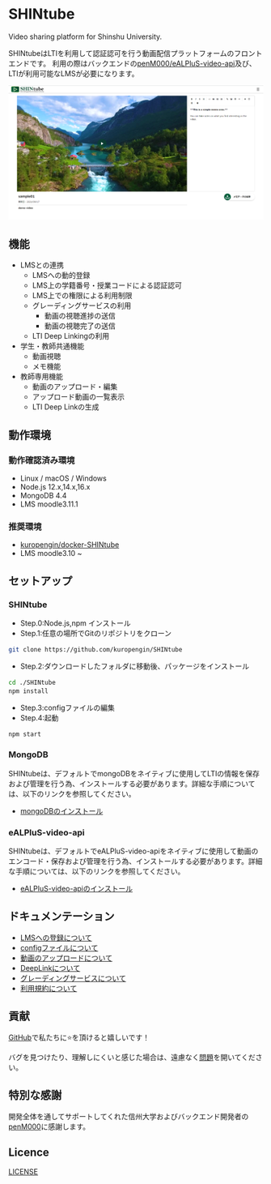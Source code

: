 # SHINtube
Video sharing platform for Shinshu University.

SHINtubeはLTIを利用して認証認可を行う動画配信プラットフォームのフロントエンドです。
利用の際はバックエンドの[penM000/eALPluS-video-api](https://github.com/penM000/eALPluS-video-api)及び、LTIが利用可能なLMSが必要になります。

![SHINtubePreview](./docs/img/SHINtubeDemo.png "SHINtube")

## 機能
- LMSとの連携
    - LMSへの動的登録
	- LMS上の学籍番号・授業コードによる認証認可
	- LMS上での権限による利用制限
	- グレーディングサービスの利用
		- 動画の視聴進捗の送信
		- 動画の視聴完了の送信
    - LTI Deep Linkingの利用
- 学生・教師共通機能
	- 動画視聴
    - メモ機能
- 教師専用機能
    - 動画のアップロード・編集
    - アップロード動画の一覧表示
    - LTI Deep Linkの生成

## 動作環境
### 動作確認済み環境
- Linux / macOS / Windows
- Node.js 12.x,14.x,16.x
- MongoDB 4.4
- LMS moodle3.11.1

### 推奨環境
- [kuropengin/docker-SHINtube](https://github.com/kuropengin/docker-SHINtube)
- LMS moodle3.10 ~

## セットアップ
### SHINtube
- Step.0:Node.js,npm インストール
- Step.1:任意の場所でGitのリポジトリをクローン
```bash
git clone https://github.com/kuropengin/SHINtube
```
- Step.2:ダウンロードしたフォルダに移動後、パッケージをインストール
```bash
cd ./SHINtube
npm install
```
- Step.3:configファイルの編集
- Step.4:起動
```bash
npm start
```
### MongoDB
SHINtubeは、デフォルトでmongoDBをネイティブに使用してLTIの情報を保存および管理を行う為、インストールする必要があります。詳細な手順については、以下のリンクを参照してください。
 - [mongoDBのインストール](https://docs.mongodb.com/manual/administration/install-community/)
### eALPluS-video-api
SHINtubeは、デフォルトでeALPluS-video-apiをネイティブに使用して動画のエンコード・保存および管理を行う為、インストールする必要があります。詳細な手順については、以下のリンクを参照してください。
 - [eALPluS-video-apiのインストール](https://github.com/penM000/eALPluS-video-api)

## ドキュメンテーション
 - [LMSへの登録について](./docs/RegistrationLMS.md)
 - [configファイルについて](./docs/ConfigSetting.md)
 - [動画のアップロードについて](./docs/SHINtubeManual.md#動画のアップロード・編集)
 - [DeepLinkについて](./docs/SHINtubeManual.md#DeepLinkについて)
 - [グレーディングサービスについて](./docs/SHINtubeManual.md#グレーディングサービスについて)
 - [利用規約について](./docs/AboutManual.md)

## 貢献
[GitHub](https://github.com/kuropengin/SHINtube)で私たちに⭐を頂けると嬉しいです！

バグを見つけたり、理解しにくいと感じた場合は、遠慮なく[問題](.github/CONTRIBUTING.md)を開いてください。

## 特別な感謝
開発全体を通してサポートしてくれた信州大学およびバックエンド開発者の[penM000](https://github.com/penM000)に感謝します。

## Licence
[LICENSE](.github/LICENSE)